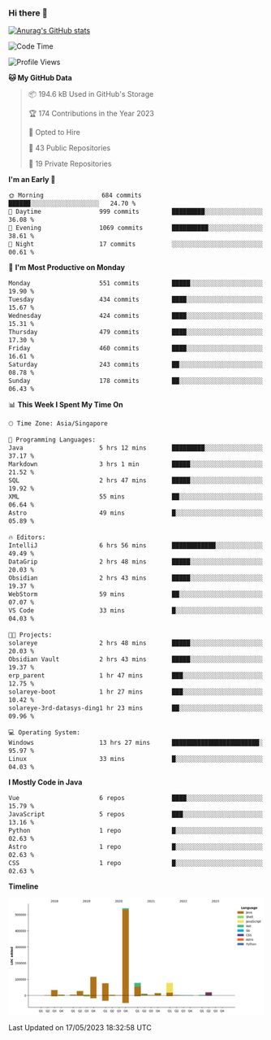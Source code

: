### Hi there 👋

[![Anurag's GitHub stats](https://github-readme-stats.vercel.app/api?username=xiumu2017&show_icons=true&theme=radical)](https://github.com/anuraghazra/github-readme-stats)

<!--
**xiumu2017/xiumu2017** is a ✨ _special_ ✨ repository because its `README.md` (this file) appears on your GitHub profile.

Here are some ideas to get you started:

- 🔭 I’m currently working on ...
- 🌱 I’m currently learning ...
- 👯 I’m looking to collaborate on ...
- 🤔 I’m looking for help with ...
- 💬 Ask me about ...
- 📫 How to reach me: ...
- 😄 Pronouns: ...
- ⚡ Fun fact: ...
-->

<!--START_SECTION:waka-->
![Code Time](http://img.shields.io/badge/Code%20Time-1%2C389%20hrs%203%20mins-blue)

![Profile Views](http://img.shields.io/badge/Profile%20Views-7-blue)

**🐱 My GitHub Data** 

> 📦 194.6 kB Used in GitHub's Storage 
 > 
> 🏆 174 Contributions in the Year 2023
 > 
> 💼 Opted to Hire
 > 
> 📜 43 Public Repositories 
 > 
> 🔑 19 Private Repositories 
 > 
**I'm an Early 🐤** 

```text
🌞 Morning                684 commits         ██████░░░░░░░░░░░░░░░░░░░   24.70 % 
🌆 Daytime                999 commits         █████████░░░░░░░░░░░░░░░░   36.08 % 
🌃 Evening                1069 commits        ██████████░░░░░░░░░░░░░░░   38.61 % 
🌙 Night                  17 commits          ░░░░░░░░░░░░░░░░░░░░░░░░░   00.61 % 
```
📅 **I'm Most Productive on Monday** 

```text
Monday                   551 commits         █████░░░░░░░░░░░░░░░░░░░░   19.90 % 
Tuesday                  434 commits         ████░░░░░░░░░░░░░░░░░░░░░   15.67 % 
Wednesday                424 commits         ████░░░░░░░░░░░░░░░░░░░░░   15.31 % 
Thursday                 479 commits         ████░░░░░░░░░░░░░░░░░░░░░   17.30 % 
Friday                   460 commits         ████░░░░░░░░░░░░░░░░░░░░░   16.61 % 
Saturday                 243 commits         ██░░░░░░░░░░░░░░░░░░░░░░░   08.78 % 
Sunday                   178 commits         ██░░░░░░░░░░░░░░░░░░░░░░░   06.43 % 
```


📊 **This Week I Spent My Time On** 

```text
🕑︎ Time Zone: Asia/Singapore

💬 Programming Languages: 
Java                     5 hrs 12 mins       █████████░░░░░░░░░░░░░░░░   37.17 % 
Markdown                 3 hrs 1 min         █████░░░░░░░░░░░░░░░░░░░░   21.52 % 
SQL                      2 hrs 47 mins       █████░░░░░░░░░░░░░░░░░░░░   19.92 % 
XML                      55 mins             ██░░░░░░░░░░░░░░░░░░░░░░░   06.64 % 
Astro                    49 mins             █░░░░░░░░░░░░░░░░░░░░░░░░   05.89 % 

🔥 Editors: 
IntelliJ                 6 hrs 56 mins       ████████████░░░░░░░░░░░░░   49.49 % 
DataGrip                 2 hrs 48 mins       █████░░░░░░░░░░░░░░░░░░░░   20.03 % 
Obsidian                 2 hrs 43 mins       █████░░░░░░░░░░░░░░░░░░░░   19.37 % 
WebStorm                 59 mins             ██░░░░░░░░░░░░░░░░░░░░░░░   07.07 % 
VS Code                  33 mins             █░░░░░░░░░░░░░░░░░░░░░░░░   04.03 % 

🐱‍💻 Projects: 
solareye                 2 hrs 48 mins       █████░░░░░░░░░░░░░░░░░░░░   20.03 % 
Obsidian Vault           2 hrs 43 mins       █████░░░░░░░░░░░░░░░░░░░░   19.37 % 
erp_parent               1 hr 47 mins        ███░░░░░░░░░░░░░░░░░░░░░░   12.75 % 
solareye-boot            1 hr 27 mins        ███░░░░░░░░░░░░░░░░░░░░░░   10.42 % 
solareye-3rd-datasys-ding1 hr 23 mins        ██░░░░░░░░░░░░░░░░░░░░░░░   09.96 % 

💻 Operating System: 
Windows                  13 hrs 27 mins      ████████████████████████░   95.97 % 
Linux                    33 mins             █░░░░░░░░░░░░░░░░░░░░░░░░   04.03 % 
```

**I Mostly Code in Java** 

```text
Vue                      6 repos             ████░░░░░░░░░░░░░░░░░░░░░   15.79 % 
JavaScript               5 repos             ███░░░░░░░░░░░░░░░░░░░░░░   13.16 % 
Python                   1 repo              █░░░░░░░░░░░░░░░░░░░░░░░░   02.63 % 
Astro                    1 repo              █░░░░░░░░░░░░░░░░░░░░░░░░   02.63 % 
CSS                      1 repo              █░░░░░░░░░░░░░░░░░░░░░░░░   02.63 % 
```



**Timeline**

![Lines of Code chart](https://raw.githubusercontent.com/xiumu2017/xiumu2017/main/assets/bar_graph.png)


 Last Updated on 17/05/2023 18:32:58 UTC
<!--END_SECTION:waka-->
